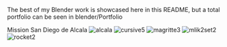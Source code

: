 The best of my Blender work is showcased here in this README, but a total portfolio can be seen in blender/Portfolio

Mission San Diego de Alcala
![alcala](https://user-images.githubusercontent.com/75499520/134797575-9ca3b729-2a8a-4872-9bc6-f8b75805d23a.png)
![cursive5](https://user-images.githubusercontent.com/75499520/134797583-b384768b-c11d-470b-9a60-d596c7575588.png)
![magritte3](https://user-images.githubusercontent.com/75499520/134797584-09d3f10d-6c9b-4647-876f-1cb295f446af.png)
![mlik2set2](https://user-images.githubusercontent.com/75499520/134797586-8e5ad864-7a03-4186-85bd-0027441b75cf.png)
![rocket2](https://user-images.githubusercontent.com/75499520/134797587-f6843983-3016-423d-8b14-0e8a0dcf46ba.png)
